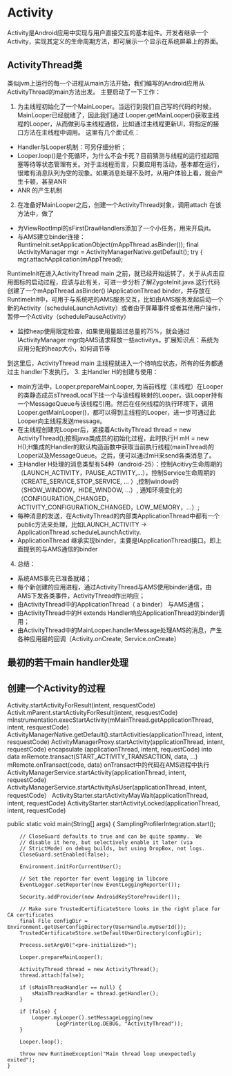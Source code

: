# Activity 

Activity是Android应用中实现与用户直接交互的基本组件。开发者继承一个Activity，实现其定义的生命周期方法，即可展示一个显示在系统屏幕上的界面。

## ActivityThread类

类似jvm上运行的每一个进程从main方法开始，我们编写的Android应用从ActivityThread的main方法出发。
主要启动了一下工作：
1. 为主线程初始化了一个MainLooper。当运行到我们自己写的代码的时候，MainLooper已经就绪了，因此我们通过
Looper.getMainLooper()获取主线程的Looper，从而做到与主线程通信，比如通过主线程更新UI，将指定的接口方法在主线程中调用。
这里有几个面试点：
 * Handler与Looper机制：可另仔细分析；
 * Looper.loop()是个死循环，为什么不会卡死？目前猜测与线程的运行挂起阻塞等待等状态管理有关。对于主线程而言，只要应用有活动，基本都在运行，很难有消息队列为空的现象。如果消息处理不及时，从用户体验上看，就会产生卡顿，甚至ANR
 * ANR 的产生机制

 2. 在准备好MainLooper之后，创建一个ActivityThread对象，调用attach 在该方法中，做了
  * 为ViewRootImpl的sFirstDrawHandlers添加了一个小任务，用来开启jit。
  * 与AMS建立binder连接：
            RuntimeInit.setApplicationObject(mAppThread.asBinder());
            final IActivityManager mgr = ActivityManagerNative.getDefault();
            try {
                mgr.attachApplication(mAppThread);
                
  RuntimeInit在进入ActivityThread main
  之前，就已经开始运转了，关于从点击应用图标的启动过程，应该与此有关，可进一步分析了解ZygoteInit.java.这行代码创建了一个mAppThread.asBinder() IApplicationThread binder，并存放在RuntimeInit中，可用于与系统吧的AMS服务交互，比如由AMS服务发起启动一个新的Activity（scheduleLaunchActivity）或者由于屏幕事件或者其他用户操作，暂停一个Activity（schedulePauseActivity）
  * 监控heap使用限定检查，如果使用量超过总量的75%，就会通过IActivityManager mgr向AMS请求释放一些activitys。扩展知识点：系统为应用分配的heap大小，如何调节等
  
  到这里后，ActivityThread main 主线程就进入一个待响应状态，所有的任务都通过主 handler下发执行。
  3. 主Handler H的创建与使用：
   * main方法中，Looper.prepareMainLooper, 为当前线程（主线程）在Looper的类静态成员sThreadLocal下挂一个与该线程映射的Looper。该Looper持有一个MessageQueue与该线程引用。然后在任何线程的执行环境下，调用Looper.getMainLooper()，都可以得到主线程的Looper，进一步可通过此Looper向主线程发送message。
   * 在主线程创建完Looper后，紧接着ActivityThread thread = new ActivityThread();按照java类成员的初始化过程，此时执行H mH = new H();H集成的Handler的默认构造函数中获取当前执行线程(mainThread)的Looper以及MessageQueue。之后，便可以通过mH来send各类消息了。
   * 主Handler H处理的消息类型有54种（android-25）：控制Acitivy生命周期的（LAUNCH_ACTIVITY，PAUSE_ACTIVITY,...），控制Service生命周期的（CREATE_SERVICE,STOP_SERVICE, ... ）,控制window的（SHOW_WINDOW，HIDE_WINDOW, ...）, 通知环境变化的（CONFIGURATION_CHANGED，ACTIVITY_CONFIGURATION_CHANGED，LOW_MEMORY，...）;
   * 每种消息的发送，在ActivityThread的内部类ApplicationThread中都有一个public方法来处理，比如LAUNCH_ACTIVITY -> ApplicationThread.scheduleLaunchActivity.
   * ApplicationThread 继承实现binder，主要是IApplicationThread接口。即上面提到的与AMS通信的binder
 4. 总结：
   * 系统AMS事先已准备就绪；
   * 每个新创建的应用进程，通过ActivityThread与AMS使用binder通信，由AMS下发各类事件，ActivityThread作出响应；
   * 由ActivityThread中的ApplicationThread（ a binder） 与AMS通信；
   * 由ActivityThread中的H extends Handler响应ApplicationThread的binder调用；
   * 由ActivityThread中的MainLooper.handlerMessage处理AMS的消息，产生各种应用层的回调（Activity.onCreate, Service.onCreate）
   
  ## 最初的若干main handler处理

  
## 创建一个Activity的过程

Activity.startActivityForResult(intent, resquestCode)
  Activit.mParent.startActivityForResult(intent, resquestCode)
     mInstrumentation.execStartActivity(mMainThread.getApplicationThread, intent, resquestCode)
         ActivityManagerNative.getDefault().startActivities(applicationThread, intent, resquestCode)
             ActivityManagerProxy.startActivity(applicationThread, intent, requestCode)
                   encapsulate (applicationThread, intent, requestCode) into data
                   mRemote.transact(START_ACTIVITY_TRANSACTION, data, ...)
                   mRemote.onTransact(code, data)
                      onTransact中的代码在AMS进程中执行
                      ActivityManagerService.startActivity(applicationThread, intent, requestCode)
                         ActivityManagerService.startActivityAsUser(applicationThread, intent, requestCode）
                              ActivityStarter.startActivityMayWait(applicationThread, intent, requestCode)
                                  ActivityStarter.startActivityLocked(applicationThread, intent, requestCode)
                                  
                                  
                      
                   
                 
         
     
  
 

public static void main(String[] args) {
        SamplingProfilerIntegration.start();

        // CloseGuard defaults to true and can be quite spammy.  We
        // disable it here, but selectively enable it later (via
        // StrictMode) on debug builds, but using DropBox, not logs.
        CloseGuard.setEnabled(false);

        Environment.initForCurrentUser();

        // Set the reporter for event logging in libcore
        EventLogger.setReporter(new EventLoggingReporter());

        Security.addProvider(new AndroidKeyStoreProvider());

        // Make sure TrustedCertificateStore looks in the right place for CA certificates
        final File configDir = Environment.getUserConfigDirectory(UserHandle.myUserId());
        TrustedCertificateStore.setDefaultUserDirectory(configDir);

        Process.setArgV0("<pre-initialized>");

        Looper.prepareMainLooper();

        ActivityThread thread = new ActivityThread();
        thread.attach(false);

        if (sMainThreadHandler == null) {
            sMainThreadHandler = thread.getHandler();
        }

        if (false) {
            Looper.myLooper().setMessageLogging(new
                    LogPrinter(Log.DEBUG, "ActivityThread"));
        }

        Looper.loop();

        throw new RuntimeException("Main thread loop unexpectedly exited");
    }


